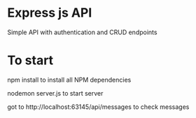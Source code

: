 # Express js API

Simple API with authentication and CRUD endpoints

# To start 

npm install to install all NPM dependencies

nodemon server.js to start server
 
 got to http://localhost:63145/api/messages  to check messages